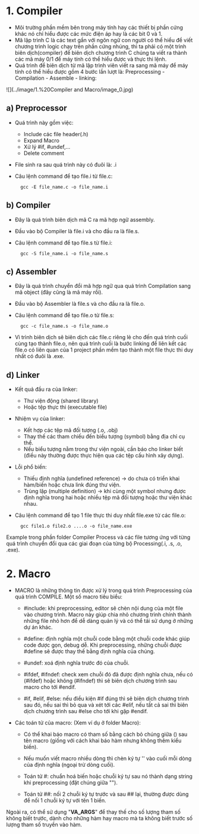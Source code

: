 # 1. Compiler
- Môi trường phần mềm bên trong máy tính hay các thiết bị phần cứng khác nó chỉ hiểu được các mức điện áp hay là các bit 0 và 1.
- Mã lập trình C là các text gần với ngôn ngữ con người có thể hiểu để viết chương trình logic chạy trên phần cứng nhúng, thì ta phải có một trình biên dịch(compiler) để biên dịch chương trình C chúng ta viết ra thành các mã máy 0/1 để máy tính có thể hiểu được và thực thi lệnh.
- Quá trình để biên dịch từ mã lập trình viên viết ra sang mã máy để máy tính có thể hiểu được gồm 4 bước lần lượt là: Preprocessing - Compilation - Assemble - linking:

![](../image/1.%20Compiler and Macro/image_0.jpg)

## a) Preprocessor
- Quá trình này gồm việc:

  - Include các file header(.h)
  - Expand Macro
  - Xử lý #if, #undef,...
  - Delete comment

- File sinh ra sau quá trình này có đuôi là: .i
- Câu lệnh command để tạo file.i từ file.c: 

        gcc -E file_name.c -o file_name.i

## b) Compiler
- Đây là quá trình biên dịch mã C ra mã hợp ngữ assembly.
- Đầu vào bộ Compiler là file.i và cho đầu ra là file.s.
- Câu lệnh command để tạo file.s từ file.i: 

        gcc -S file_name.i -o file_name.s

## c) Assembler
- Đây là quá trình chuyển đổi mã hợp ngữ qua quá trình Compilation sang mã object (đây cũng là mã máy rồi).
- Đầu vào bộ Assembler là file.s và cho đầu ra là file.o.
- Câu lệnh command để tạo file.o từ file.s: 

        gcc -c file_name.s -o file_name.o

- Vì trình biên dịch sẽ biên dịch các file.c riêng lẻ cho đến quá trình cuối cùng tạo thành file.o, nên quá trình cuối là bước linking để liên kết các file.o có liên quan của 1 project phần mềm tạo thành một file thực thi duy nhất có đuôi là .exe.

## d) Linker
- Kết quả đầu ra của linker:

    - Thư viện động (shared library)
    - Hoặc tệp thực thi (executable file)

- Nhiệm vụ của linker:

    - Kết hợp các tệp mã đối tượng (.o, .obj)
    - Thay thế các tham chiếu đến biểu tượng (symbol) bằng địa chỉ cụ thể.
    - Nếu biểu tượng nằm trong thư viện ngoài, cần báo cho linker biết (điều này thường được thực hiện qua các tệp cấu hình xây dựng).

- Lỗi phổ biến:

    - Thiếu định nghĩa (undefined reference) → do chưa có triển khai hàm/biến hoặc chưa link đúng thư viện.
    - Trùng lặp (multiple definition) → khi cùng một symbol nhưng được định nghĩa trong hai hoặc nhiều tệp mã đối tượng hoặc thư viện khác nhau.

- Câu lệnh command để tạo 1 file thực thi duy nhất file.exe từ các file.o: 

        gcc file1.o file2.o ....o -o file_name.exe

Example trong phần folder Compiler Process và các file tương ứng với từng quá trình chuyển đổi qua các giai đoạn của từng bộ Processing(.i, .s, .o, .exe).

# 2. Macro
- MACRO là những thông tin được xử lý trong quá trình Preprocessing của quá trình COMPILE. Một số macro tiêu biểu:

  - #include: khi preprocessing, editor sẽ chèn nội dung của một file vào chương trình. Macro này giúp chia nhỏ chương trình chính thành những file nhỏ hơn để dễ dàng quản lý và có thể tái sử dụng ở những dự án khác.

  - #define: định nghĩa một chuỗi code bằng một chuỗi code khác giúp code được gọn, debug dễ. Khi preprocessing, những chuỗi được #define sẽ được thay thế bằng định nghĩa của chúng.

  - #undef: xoá định nghĩa trước đó của chuỗi.

  - #ifdef, #ifndef: check xem chuỗi đó đã được định nghĩa chưa, nếu có (#ifdef) hoặc không (#ifndef) thì sẽ biên dịch chương trình sau macro cho tới #endif.

  - #if, #elif, #else: nếu điều kiện #if đúng thì sẽ biên dịch chương trình sau đó, nếu sai thì bỏ qua và xét tới các #elif, nếu tất cả sai thì biên dịch chương trình sau #else cho tới khi gặp #endif.

- Các toán tử của macro: (Xem ví dụ ở folder Macro):

  - Có thể khai báo macro có tham số bằng cách bỏ chúng giữa () sau tên macro (giống với cách khai báo hàm nhưng không thêm kiểu biến).

  - Nếu muốn viết macro nhiều dòng thì chèn ký tự '\' vào cuối mỗi dòng của định nghĩa (ngoại trừ dòng cuối).

  - Toán tử #: chuẩn hoá biến hoặc chuỗi ký tự sau nó thành dạng string khi preprocessing (đặt chúng giữa "").

  - Toán tử ##: nối 2 chuỗi ký tự trước và sau ## lại, thường được dùng để nối 1 chuỗi ký tự với tên 1 biến.

Ngoài ra, có thể sử dụng "__VA_ARGS__" để thay thế cho số lượng tham số không biết trước, dành cho những hàm hay macro mà ta không biết trước số lượng tham số truyền vào hàm.